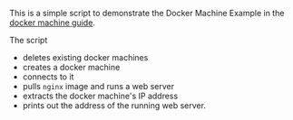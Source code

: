 This is a simple script to demonstrate the Docker Machine Example in the
[docker machine guide](https://docs.docker.com/machine/get-started/).

The script

* deletes existing docker machines 
* creates a docker machine
* connects to it
* pulls `nginx` image and runs a web server
* extracts the docker machine's IP address
* prints out the address of the running web server.
